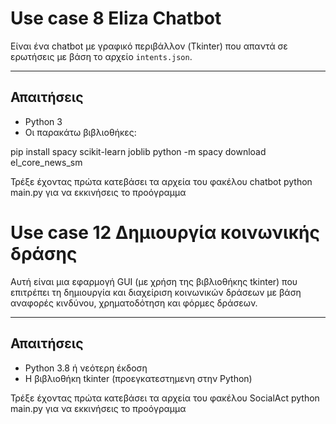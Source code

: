 # Use case 8 Eliza Chatbot

Είναι ένα chatbot με γραφικό περιβάλλον (Tkinter) που απαντά σε ερωτήσεις με βάση το αρχείο `intents.json`.

---

##  Απαιτήσεις

- Python 3
- Οι παρακάτω βιβλιοθήκες:


pip install spacy scikit-learn joblib
python -m spacy download el_core_news_sm

Τρέξε έχοντας πρώτα κατεβάσει τα αρχεία του φακέλου chatbot python main.py για να εκκινήσεις το προόγραμμα

# Use case 12 Δημιουργία κοινωνικής δράσης

Αυτή είναι μια εφαρμογή GUI (με χρήση της βιβλιοθήκης tkinter) που επιτρέπει τη δημιουργία και διαχείριση κοινωνικών δράσεων με βάση αναφορές κινδύνου, χρηματοδότηση και φόρμες δράσεων.

---

##  Απαιτήσεις

- Python 3.8 ή νεότερη έκδοση
- H βιβλιοθήκη tkinter (προεγκατεστημενη στην Python)

Τρέξε έχοντας πρώτα κατεβάσει τα αρχεία του φακέλου SocialAct python main.py για να εκκινήσεις το προόγραμμα